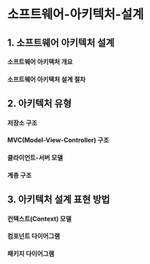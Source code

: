 # 소프트웨어-아키텍처-설계

## 1. 소프트웨어 아키텍처 설계

#### 소프트웨어 아키텍처 개요

#### 소프트웨어 아키텍처 설계 절차

## 2. 아키텍처 유형

#### 저장소 구조

#### MVC(Model-View-Controller) 구조

#### 클라이언트-서버 모델

#### 계층 구조

## 3. 아키텍처 설계 표현 방법

#### 컨텍스트(Context) 모델

#### 컴포넌트 다이어그램

#### 패키지 다이어그램
